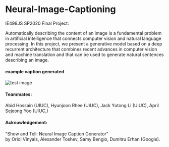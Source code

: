 # Neural-Image-Captioning
IE498JS  SP2020 Final Project: 

Automatically describing the content of an image is a fundamental problem in artificial intelligence that connects computer vision and natural language processing. In this project, we present a generative model based on a deep recurrent architecture that combines recent advances in computer vision and machine translation and that can be used to generate natural sentences describing an image.

#### example caption generated
![test image](https://github.com/abid58/Neural-Image-Captioning/test_images/baggage_claim.jpg)



#### Teammates:
   Abid Hossain (UIUC),
   Hyunjoon Rhee (UIUC), 
   Jack Yutong Li (UIUC),
   April Sejeong Yoo (UIUC,) 
   
 



#### Acknowledgement: 
"Show and Tell: Neural Image Caption Generator"  
by Oriol Vinyals, Alexander Toshev, Samy Bengio, Dumitru Erhan (Google).
